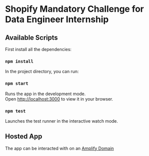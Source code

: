 # Shopify Mandatory Challenge for Data Engineer Internship

## Available Scripts

First install all the dependencies:

### `npm install`

In the project directory, you can run:

### `npm start`

Runs the app in the development mode.\
Open [http://localhost:3000](http://localhost:3000) to view it in your browser.

### `npm test`

Launches the test runner in the interactive watch mode.

## Hosted App

The app can be interacted with on an [Amplify Domain](https://main.d384pn2ft48ekj.amplifyapp.com/)